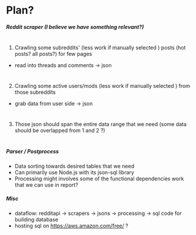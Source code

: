 # Plan?


##### Reddit scraper (I believe we have something relevant?)

#

1. Crawling some subreddits' (less work if manually selected ) posts (hot posts? all posts?) for few pages
  - read into threads and comments -> json
  #
2. Crawling some active users/mods  (less work if manually selected ) from those subreddits
  - grab data from user side -> json
  #
3. Those json should span the entire data range that we need (some data should be overlapped from 1 and 2 ?) 
#



##### Parser / Postprocess 
- Data sorting towards desired tables that we need
- Can primarily use Node.js with its json-sql library
- Processing might involves some of the functional dependencies work that we can use in report?


##### Misc
- dataflow: redditapi -> scrapers -> jsons -> processing  -> sql code for building database
- hosting sql on https://aws.amazon.com/free/ ?

